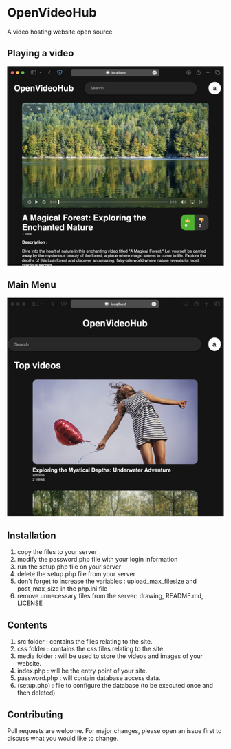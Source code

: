 # OpenVideoHub

A video hosting website open source

## Playing a video

![alt tag](https://github.com/corederu/openvideohub/blob/main/drawing/1.png)

## Main Menu

![alt tag](https://github.com/corederu/openvideohub/blob/main/drawing/2.png)


## Installation

1) copy the files to your server
2) modify the password.php file with your login information
3) run the setup.php file on your server
4) delete the setup.php file from your server
5) don't forget to increase the variables : upload_max_filesize and post_max_size in the php.ini file
6) remove unnecessary files from the server: drawing, README.md, LICENSE

## Contents

1) src folder : contains the files relating to the site. 
2) css folder  : contains the css files relating to the site.
3) media folder : will be used to store the videos and images of your website.
4) index.php : will be the entry point of your site.
5) password.php : will contain database access data.
6) (setup.php) : file to configure the database (to be executed once and then deleted)

## Contributing

Pull requests are welcome. For major changes, please open an issue first
to discuss what you would like to change.
